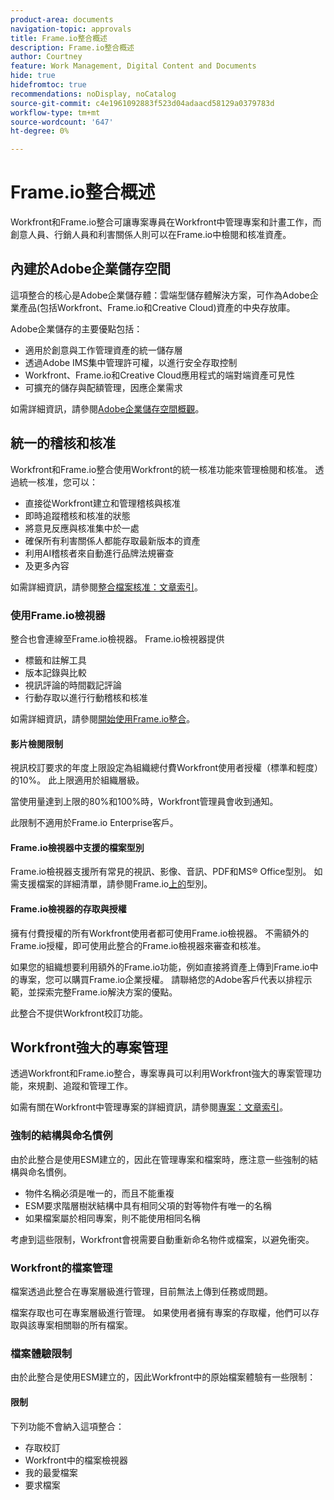 ```yaml
---
product-area: documents
navigation-topic: approvals
title: Frame.io整合概述
description: Frame.io整合概述
author: Courtney
feature: Work Management, Digital Content and Documents
hide: true
hidefromtoc: true
recommendations: noDisplay, noCatalog
source-git-commit: c4e1961092883f523d04adaacd58129a0379783d
workflow-type: tm+mt
source-wordcount: '647'
ht-degree: 0%

---
```



# Frame.io整合概述

Workfront和Frame.io整合可讓專案專員在Workfront中管理專案和計畫工作，而創意人員、行銷人員和利害關係人則可以在Frame.io中檢閱和核准資產。

## 內建於Adobe企業儲存空間

這項整合的核心是Adobe企業儲存體：雲端型儲存體解決方案，可作為Adobe企業產品(包括Workfront、Frame.io和Creative Cloud)資產的中央存放庫。

Adobe企業儲存的主要優點包括：

* 適用於創意與工作管理資產的統一儲存層
* 透過Adobe IMS集中管理許可權，以進行安全存取控制
* Workfront、Frame.io和Creative Cloud應用程式的端對端資產可見性<!--coming soon?-->
* 可擴充的儲存與配額管理，因應企業需求

如需詳細資訊，請參閱[Adobe企業儲存空間概觀](/help/quicksilver/review-and-approve-work/esm-overview.md)。

## 統一的稽核和核准

Workfront和Frame.io整合使用Workfront的統一核准功能來管理檢閱和核准。 透過統一核准，您可以：

* 直接從Workfront建立和管理稽核與核准
* 即時追蹤稽核和核准的狀態
* 將意見反應與核准集中於一處
* 確保所有利害關係人都能存取最新版本的資產
* 利用AI稽核者來自動進行品牌法規審查
* 及更多內容

如需詳細資訊，請參閱[整合檔案核准：文章索引](/help/quicksilver/review-and-approve-work/document-reviews-and-approvals/document-reviews-and-approvals.md)。


### 使用Frame.io檢視器

整合也會連線至Frame.io檢視器。 Frame.io檢視器提供

* 標籤和註解工具
* 版本記錄與比較
* 視訊評論的時間戳記評論
* 行動存取以進行行動稽核和核准

如需詳細資訊，請參閱[開始使用Frame.io整合](/help/quicksilver/review-and-approve-work/native-integrations/frame-io/get-started-with-frame-integration.md)。

#### 影片檢閱限制

視訊校訂要求的年度上限設定為組織總付費Workfront使用者授權（標準和輕度）的10%。 此上限適用於組織層級。

當使用量達到上限的80%和100%時，Workfront管理員會收到通知。

此限制不適用於Frame.io Enterprise客戶。

#### Frame.io檢視器中支援的檔案型別

Frame.io檢視器支援所有常見的視訊、影像、音訊、PDF和MS® Office型別。 如需支援檔案的詳細清單，請參閱Frame.io[上的](https://help.frame.io/en/articles/9436564-supported-file-types-on-frame-io)型別。

#### Frame.io檢視器的存取與授權

擁有付費授權的所有Workfront使用者都可使用Frame.io檢視器。 不需額外的Frame.io授權，即可使用此整合的Frame.io檢視器來審查和核准。

如果您的組織想要利用額外的Frame.io功能，例如直接將資產上傳到Frame.io中的專案，您可以購買Frame.io企業授權。 請聯絡您的Adobe客戶代表以排程示範，並探索完整Frame.io解決方案的優點。

此整合不提供Workfront校訂功能。

## Workfront強大的專案管理

透過Workfront和Frame.io整合，專案專員可以利用Workfront強大的專案管理功能，來規劃、追蹤和管理工作。

如需有關在Workfront中管理專案的詳細資訊，請參閱[專案：文章索引](/help/quicksilver/manage-work/projects/create-projects/create-project.md)。

### 強制的結構與命名慣例

由於此整合是使用ESM建立的，因此在管理專案和檔案時，應注意一些強制的結構與命名慣例。

* 物件名稱必須是唯一的，而且不能重複
* ESM要求階層樹狀結構中具有相同父項的對等物件有唯一的名稱
* 如果檔案屬於相同專案，則不能使用相同名稱

考慮到這些限制，Workfront會視需要自動重新命名物件或檔案，以避免衝突。

### Workfront的檔案管理

檔案透過此整合在專案層級進行管理，目前無法上傳到任務或問題。

檔案存取也可在專案層級進行管理。 如果使用者擁有專案的存取權，他們可以存取與該專案相關聯的所有檔案。

<!--Documents can't be dragged as full folders.-->

### 檔案體驗限制

由於此整合是使用ESM建立的，因此Workfront中的原始檔案體驗有一些限制：

#### 限制

下列功能不會納入這項整合：

<!--* External document providers-->
* 存取校訂
* Workfront中的檔案檢視器
* 我的最愛檔案
* 要求檔案


<!--#### Temporary limitations

For now, the following capabilities are not available:

* Send documents to Adobe Experience Manager Assets
* Multi-stage approvals
* Upload documents to comments or updates in Workfront
* Upload documents to tasks or issues in Workfront-->




